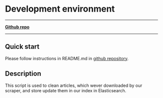 # Development environment
---
[**Github repo**](https://github.com/FIIT-TEAM8/reindex_script)

---

## Quick start
Please follow instructions in README.md in [github repository](https://github.com/FIIT-TEAM8/reindex_script).

## Description
This script is used to clean articles, which wever downloaded by our scraper, and store update them in our index in Elasticsearch.